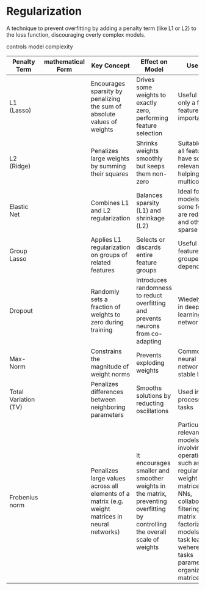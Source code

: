 # Regularization

A technique to prevent overfitting by adding a penalty term (like L1 or L2) to the loss function, discouraging overly complex models.

controls model complexity

| Penalty Term | mathematical Form | Key Concept | Effect on Model | Use Case |
| - | - | - | - | - |
| L1 (Lasso) |  | Encourages sparsity by penalizing the sum of absolute values of weights | Drives some weights to exactly zero, performing feature selection | Useful when only a few features are important |
| L2 (Ridge) |  | Penalizes large weights by summing their squares | Shrinks weights smoothly but keeps them non-zero | Suitable when all features have some relevance, helping with multicollinearity |
| Elastic Net |  | Combines L1 and L2 regularization | Balances sparsity (L1) and shrinkage (L2) | Ideal for models where some features are redundant and others sparse |
| Group Lasso |  | Applies L1 regularization on groups of related features | Selects or discards entire feature groups | Useful when features are grouped and dependent |
| Dropout |  | Randomly sets a fraction of weights to zero during training | Introduces randomness to reduct overfitting and prevents neurons from co-adapting | Wiedely used in deep learning networks |
| Max-Norm |  | Constrains the magnitude of weight norms | Prevents exploding weights | Common in neural networks for stable learning |
| Total Variation (TV) |  | Penalizes differences between neighboring parameters | Smooths solutions by reducting oscillations | Used in image processing tasks |
| Frobenius norm |  | Penalizes large values across all elements of a matrix (e.g. weight matrices in neural networks) | It encourages smaller and smoother weights in the matrix, preventing overfitting by controlling the overall scale of weights | Particularly relevant in models involving matrix operations, such as regularizing weight matrices in NNs, collaborative filtering (e.g. matrix factorization models), multi-task learning, wehere each tasks parameters are organized in matrices |